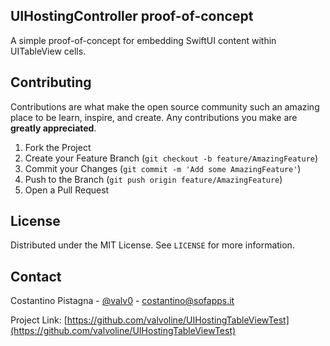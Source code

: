 ## UIHostingController proof-of-concept

A simple proof-of-concept for embedding SwiftUI content within UITableView cells.

## Contributing

Contributions are what make the open source community such an amazing place to be learn, inspire, and create. Any contributions you make are **greatly appreciated**.

1. Fork the Project
2. Create your Feature Branch (`git checkout -b feature/AmazingFeature`)
3. Commit your Changes (`git commit -m 'Add some AmazingFeature'`)
4. Push to the Branch (`git push origin feature/AmazingFeature`)
5. Open a Pull Request

## License

Distributed under the MIT License. See `LICENSE` for more information.

## Contact

Costantino Pistagna - [@valv0](https://twitter.com/valv0) - costantino@sofapps.it

Project Link: [https://github.com/valvoline/UIHostingTableViewTest](https://github.com/valvoline/UIHostingTableViewTest)

